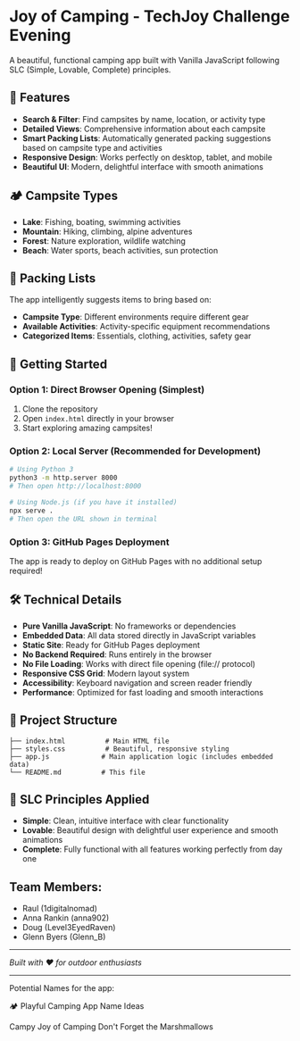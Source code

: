 # Joy of Camping - TechJoy Challenge Evening

A beautiful, functional camping app built with Vanilla JavaScript following SLC (Simple, Lovable, Complete) principles.

## 🌟 Features

- **Search & Filter**: Find campsites by name, location, or activity type
- **Detailed Views**: Comprehensive information about each campsite
- **Smart Packing Lists**: Automatically generated packing suggestions based on campsite type and activities
- **Responsive Design**: Works perfectly on desktop, tablet, and mobile
- **Beautiful UI**: Modern, delightful interface with smooth animations

## 🏕️ Campsite Types

- **Lake**: Fishing, boating, swimming activities
- **Mountain**: Hiking, climbing, alpine adventures
- **Forest**: Nature exploration, wildlife watching
- **Beach**: Water sports, beach activities, sun protection

## 🎒 Packing Lists

The app intelligently suggests items to bring based on:

- **Campsite Type**: Different environments require different gear
- **Available Activities**: Activity-specific equipment recommendations
- **Categorized Items**: Essentials, clothing, activities, safety gear

## 🚀 Getting Started

### Option 1: Direct Browser Opening (Simplest)

1. Clone the repository
2. Open `index.html` directly in your browser
3. Start exploring amazing campsites!

### Option 2: Local Server (Recommended for Development)

```bash
# Using Python 3
python3 -m http.server 8000
# Then open http://localhost:8000

# Using Node.js (if you have it installed)
npx serve .
# Then open the URL shown in terminal
```

### Option 3: GitHub Pages Deployment

The app is ready to deploy on GitHub Pages with no additional setup required!

## 🛠️ Technical Details

- **Pure Vanilla JavaScript**: No frameworks or dependencies
- **Embedded Data**: All data stored directly in JavaScript variables
- **Static Site**: Ready for GitHub Pages deployment
- **No Backend Required**: Runs entirely in the browser
- **No File Loading**: Works with direct file opening (file:// protocol)
- **Responsive CSS Grid**: Modern layout system
- **Accessibility**: Keyboard navigation and screen reader friendly
- **Performance**: Optimized for fast loading and smooth interactions

## 📁 Project Structure

```
├── index.html          # Main HTML file
├── styles.css          # Beautiful, responsive styling
├── app.js             # Main application logic (includes embedded data)
└── README.md          # This file
```

## 🎯 SLC Principles Applied

- **Simple**: Clean, intuitive interface with clear functionality
- **Lovable**: Beautiful design with delightful user experience and smooth animations
- **Complete**: Fully functional with all features working perfectly from day one

## Team Members:

- Raul (1digitalnomad)
- Anna Rankin (anna902)
- Doug (Level3EyedRaven)
- Glenn Byers (Glenn_B)

---

_Built with ❤️ for outdoor enthusiasts_

---

Potential Names for the app:

🏕️ Playful Camping App Name Ideas

Campy
Joy of Camping
Don't Forget the Marshmallows
